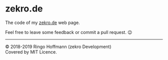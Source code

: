 # zekro.de

The code of my [zekro.de](https://zekro.de) web page.

Feel free to leave some feedback or commit a pull request. 😉

---

© 2018-2019 Ringo Hoffmann (zekro Development)  
Covered by MIT Licence.
